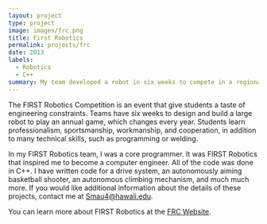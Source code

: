 ```yaml
---
layout: project
type: project
image: images/frc.png
title: First Robotics
permalink: projects/frc
date: 2013
labels:
  - Robotics
  - C++
summary: My team developed a robot in six weeks to compete in a regional First Robotics Competition.
---
```


The FIRST Robotics Competition is an event that give students a taste of engineering constraints.  Teams have six weeks to design and build a large robot to play an annual game, which changes every year.  Students learn professionalism, sportsmanship, workmanship, and cooperation, in addition to many technical skills, such as programming or welding. 

In my FIRST Robotics team, I was a core programmer.  It was FIRST Robotics that inspired me to become a computer engineer.  All of the code was done in C++.  I have written code for a drive system, an autonomously aiming basketball shooter, an autonomous climbing mechanism, and much much more.  If you would like additional information about the details of these projects, contact me at Smau4@hawaii.edu.

You can learn more about FIRST Robotics at the [FRC Website](http://www.firstinspires.org/robotics/frc).

